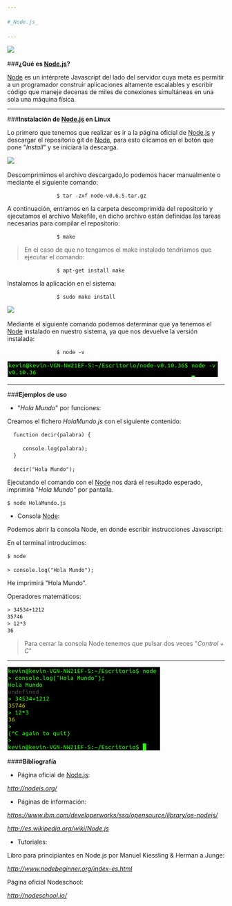 ```yaml
---

#_Node.js_

---
```


![](./Imágenes/Portada.jpg)

[Node.js]:(http://nodejs.org/)

###**¿Qué es [Node.js]?**

[Node]:(https://www.ibm.com/developerworks/ssa/opensource/library/os-nodejs/)

[Node] es un intérprete Javascript del lado del servidor cuya meta es permitir a un programador construir aplicaciones altamente escalables y escribir código que maneje decenas de miles de conexiones simultáneas en una sola una máquina física.

---

###**Instalación de [Node.js] en Linux**

Lo primero que tenemos que realizar es ir a la página oficial de [Node.js] y descargar el repositorio git de [Node], para esto clicamos en el botón que pone "*Install*" y se iniciará la descarga.

![](./Imágenes/PrinNodeJS.jpg)

Descomprimimos el archivo descargado,lo podemos hacer manualmente o mediante el siguiente comando:

                    $ tar -zxf node-v0.6.5.tar.gz
       
A continuación, entramos en la carpeta descomprimida del repositorio y ejecutamos el archivo Makefile, en dicho archivo están definidas las tareas necesarias para compilar el repositorio:



                    $ make
       
    
>En el caso de que no tengamos el make instalado tendriamos que ejecutar el comando:



                    $ apt-get install make
       
Instalamos la aplicación en el sistema:



                    $ sudo make install


![](./Imágenes/FasesIniciales.jpg)

Mediante el siguiente comando podemos determinar que ya tenemos el [Node] instalado en nuestro sistema, ya que nos devuelve la versión instalada:



                    $ node -v

![](./Imágenes/Comprobación.jpg)

---

###**Ejemplos de uso**

* "*Hola Mundo*" por funciones:

Creamos el fichero _HolaMundo.js_ con el siguiente contenido:

      function decir(palabra) {
        
         console.log(palabra);   
      }
      
      decir("Hola Mundo");
      
Ejecutando el comando con el [Node] nos dará el resultado esperado, imprimirá "_Hola Mundo_" por pantalla.

    $ node HolaMundo.js
      
* Consola [Node]:

Podemos abrir la consola Node, en donde escribir  instrucciones Javascript:

En el terminal introducimos:
    
    $ node

    > console.log("Hola Mundo");
    
He imprimirá "Hola Mundo".
    
Operadores matemáticos:
    
    > 34534+1212
    35746
    > 12*3
    36
    
    
  >Para cerrar la consola Node tenemos que pulsar dos veces "_Control + C_"

---

![](./Imágenes/Ej.jpg)

####**Bibliografía**

* Página oficial de [Node.js]: 

_http://nodejs.org/_
      
* Páginas de información: 

_https://www.ibm.com/developerworks/ssa/opensource/library/os-nodejs/_

_http://es.wikipedia.org/wiki/Node.js_
      
* Tutoriales:

Libro para principiantes en Node.js por  Manuel Kiessling & Herman a.Junge:

_http://www.nodebeginner.org/index-es.html_
 
Página oficial Nodeschool:
 
_http://nodeschool.io/_